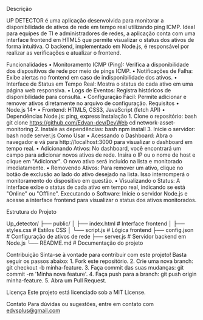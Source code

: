 Descrição

UP DETECTOR é uma aplicação desenvolvida para monitorar a disponibilidade de ativos de rede em tempo real utilizando ping ICMP. 
Ideal para equipes de TI e administradores de redes, a aplicação conta com uma interface frontend em HTML5 que permite visualizar 
o status dos ativos de forma intuitiva. O backend, implementado em Node.js, é responsável por realizar as verificações e atualizar o frontend.

Funcionalidades
    • Monitoramento ICMP (Ping): Verifica a disponibilidade dos dispositivos de rede por meio de pings ICMP.
    • Notificações de Falha: Exibe alertas no frontend em caso de indisponibilidade dos ativos.
    • Interface de Status em Tempo Real: Mostra o status de cada ativo em uma página web responsiva.
    • Logs de Eventos: Registra históricos de disponibilidade para consulta.
    • Configuração Fácil: Permite adicionar e remover ativos diretamente no arquivo de configuração.
Requisitos
    • Node.js 14+
    • Frontend: HTML5, CSS3, JavaScript (fetch API)
    • Dependências Node.js: ping, express
Instalação
    1. Clone o repositório:
       bash
       git clone https://github.com/Edvan-dev/DevWeb
       cd network-asset-monitoring
    2. Instale as dependências:
       bash
       npm install
    3. Inicie o servidor:
       bash
       node server.js
Como Usar
    • Acessando o Dashboard: Abra o navegador e vá para http://localhost:3000 para visualizar o dashboard em tempo real.
    • Adicionando Ativos: No dashboard, você encontrará um campo para adicionar novos ativos de rede. Insira o IP ou o nome de host e clique em "Adicionar". O novo ativo será incluído na lista e monitorado imediatamente.
    • Removendo Ativos: Para remover um ativo, clique no botão de exclusão ao lado do ativo desejado na lista. Isso interromperá o monitoramento do dispositivo em questão.
    • Visualizando o Status: A interface exibe o status de cada ativo em tempo real, indicando se está "Online" ou "Offline".
Executando o Software: Inicie o servidor Node.js e acesse a interface frontend para visualizar o status dos ativos monitorados.

Estrutura do Projeto

Up_detector/
├── public/
│   ├── index.html       # Interface frontend
│   ├── styles.css       # Estilos CSS
│   └── script.js        # Lógica frontend
├── config.json          # Configuração de ativos de rede
├── server.js            # Servidor backend em Node.js
└── README.md            # Documentação do projeto

Contribuição
Sinta-se à vontade para contribuir com este projeto! Basta seguir os passos abaixo:
    1. Fork este repositório.
    2. Crie uma nova branch: git checkout -b minha-feature.
    3. Faça commit das suas mudanças: git commit -m 'Minha nova feature'.
    4. Faça push para a branch: git push origin minha-feature.
    5. Abra um Pull Request.
    
Licença
Este projeto está licenciado sob a MIT License.

Contato
Para dúvidas ou sugestões, entre em contato com edvsplus@gmail.com



